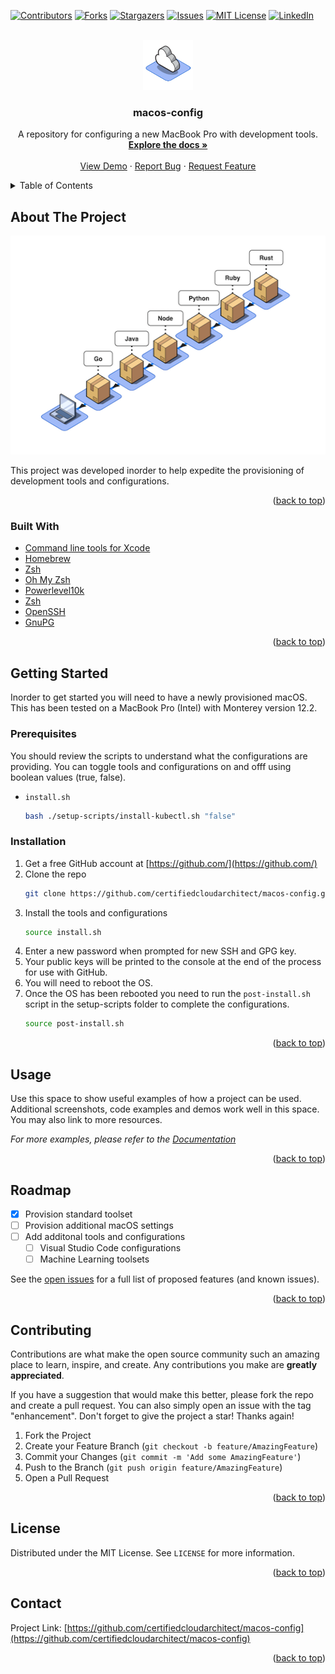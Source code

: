 
<div id="top"></div>
<!--
*** Thanks for checking out the Best-README-Template. If you have a suggestion
*** that would make this better, please fork the repo and create a pull request
*** or simply open an issue with the tag "enhancement".
*** Don't forget to give the project a star!
*** Thanks again! Now go create something AMAZING! :D
-->



<!-- PROJECT SHIELDS -->
<!--
*** I'm using markdown "reference style" links for readability.
*** Reference links are enclosed in brackets [ ] instead of parentheses ( ).
*** See the bottom of this document for the declaration of the reference variables
*** for contributors-url, forks-url, etc. This is an optional, concise syntax you may use.
*** https://www.markdownguide.org/basic-syntax/#reference-style-links
-->
[![Contributors][contributors-shield]][contributors-url]
[![Forks][forks-shield]][forks-url]
[![Stargazers][stars-shield]][stars-url]
[![Issues][issues-shield]][issues-url]
[![MIT License][license-shield]][license-url]
[![LinkedIn][linkedin-shield]][linkedin-url]



<!-- PROJECT LOGO -->
<br />
<div align="center">
  <a href="https://github.com/certifiedcloudarchitect/macos-config">
    <img src="images/logo.png" alt="Logo" width="80" height="80">
  </a>

<h3 align="center">macos-config</h3>

  <p align="center">
    A repository for configuring a new MacBook Pro with development tools.
    <br />
    <a href="https://github.com/certifiedcloudarchitect/macos-config"><strong>Explore the docs »</strong></a>
    <br />
    <br />
    <a href="https://github.com/certifiedcloudarchitect/macos-config">View Demo</a>
    ·
    <a href="https://github.com/certifiedcloudarchitect/macos-config/issues">Report Bug</a>
    ·
    <a href="https://github.com/certifiedcloudarchitect/macos-config/issues">Request Feature</a>
  </p>
</div>



<!-- TABLE OF CONTENTS -->
<details>
  <summary>Table of Contents</summary>
  <ol>
    <li>
      <a href="#about-the-project">About The Project</a>
      <ul>
        <li><a href="#built-with">Built With</a></li>
      </ul>
    </li>
    <li>
      <a href="#getting-started">Getting Started</a>
      <ul>
        <li><a href="#prerequisites">Prerequisites</a></li>
        <li><a href="#installation">Installation</a></li>
      </ul>
    </li>
    <li><a href="#usage">Usage</a></li>
    <li><a href="#roadmap">Roadmap</a></li>
    <li><a href="#contributing">Contributing</a></li>
    <li><a href="#license">License</a></li>
    <li><a href="#contact">Contact</a></li>
    <li><a href="#acknowledgments">Acknowledgments</a></li>
  </ol>
</details>



<!-- ABOUT THE PROJECT -->
## About The Project

<div align="center">
  <a href="https://github.com/certifiedcloudarchitect/macos-config">
    <img src="images/screenshot.png" alt="macos-config" width="525" height="350">
  </a>
</div>

This project was developed inorder to help expedite the provisioning of development tools and configurations.

<p align="right">(<a href="#top">back to top</a>)</p>



### Built With

* [Command line tools for Xcode](https://developer.apple.com/xcode/)
* [Homebrew](https://brew.sh/)
* [Zsh](https://www.zsh.org/)
* [Oh My Zsh](https://ohmyz.sh/)
* [Powerlevel10k](https://github.com/romkatv/powerlevel10k)
* [Zsh](https://www.zsh.org/)
* [OpenSSH](https://www.openssh.com/)
* [GnuPG](https://gnupg.org/)

<p align="right">(<a href="#top">back to top</a>)</p>



<!-- GETTING STARTED -->
## Getting Started

Inorder to get started you will need to have a newly provisioned macOS.  This has been tested on a MacBook Pro (Intel) with Monterey version 12.2. 

### Prerequisites

You should review the scripts to understand what the configurations are providing.  You can toggle tools and configurations on and offf using boolean values (true, false).
* `install.sh`
  ```sh
  bash ./setup-scripts/install-kubectl.sh "false"
  ```

### Installation

1. Get a free GitHub account at [https://github.com/](https://github.com/)
2. Clone the repo
   ```sh
   git clone https://github.com/certifiedcloudarchitect/macos-config.git
   ```
3. Install the tools and configurations
   ```sh
   source install.sh
   ```
4. Enter a new password when prompted for new SSH and GPG key.
5. Your public keys will be printed to the console at the end of the process for use with GitHub.
6. You will need to reboot the OS.
7. Once the OS has been rebooted you need to run  the `post-install.sh` script in the setup-scripts folder to complete the configurations.
   ```sh
   source post-install.sh
   ```


<p align="right">(<a href="#top">back to top</a>)</p>



<!-- USAGE EXAMPLES -->
## Usage

Use this space to show useful examples of how a project can be used. Additional screenshots, code examples and demos work well in this space. You may also link to more resources.

_For more examples, please refer to the [Documentation](https://github.com/certifiedcloudarchitect/macos-config/blob/main/README.md)_

<p align="right">(<a href="#top">back to top</a>)</p>



<!-- ROADMAP -->
## Roadmap

- [X] Provision standard toolset
- [ ] Provision additional macOS settings
- [ ] Add additonal tools and configurations
    - [ ] Visual Studio Code configurations
    - [ ] Machine Learning toolsets

See the [open issues](https://github.com/certifiedcloudarchitect/macos-config/issues) for a full list of proposed features (and known issues).

<p align="right">(<a href="#top">back to top</a>)</p>



<!-- CONTRIBUTING -->
## Contributing

Contributions are what make the open source community such an amazing place to learn, inspire, and create. Any contributions you make are **greatly appreciated**.

If you have a suggestion that would make this better, please fork the repo and create a pull request. You can also simply open an issue with the tag "enhancement".
Don't forget to give the project a star! Thanks again!

1. Fork the Project
2. Create your Feature Branch (`git checkout -b feature/AmazingFeature`)
3. Commit your Changes (`git commit -m 'Add some AmazingFeature'`)
4. Push to the Branch (`git push origin feature/AmazingFeature`)
5. Open a Pull Request

<p align="right">(<a href="#top">back to top</a>)</p>



<!-- LICENSE -->
## License

Distributed under the MIT License. See `LICENSE` for more information.

<p align="right">(<a href="#top">back to top</a>)</p>



<!-- CONTACT -->
## Contact

Project Link: [https://github.com/certifiedcloudarchitect/macos-config](https://github.com/certifiedcloudarchitect/macos-config)

<p align="right">(<a href="#top">back to top</a>)</p>


<!-- MARKDOWN LINKS & IMAGES -->
<!-- https://www.markdownguide.org/basic-syntax/#reference-style-links -->
[contributors-shield]: https://img.shields.io/github/contributors/certifiedcloudarchitect/github-template-repo.svg?style=for-the-badge
[contributors-url]: https://github.com/certifiedcloudarchitect/macos-config/graphs/contributors
[forks-shield]: https://img.shields.io/github/forks/certifiedcloudarchitect/github-template-repo.svg?style=for-the-badge
[forks-url]: https://github.com/certifiedcloudarchitect/macos-config/network/members
[stars-shield]: https://img.shields.io/github/stars/certifiedcloudarchitect/github-template-repo.svg?style=for-the-badge
[stars-url]: https://github.com/certifiedcloudarchitect/macos-config/stargazers
[issues-shield]: https://img.shields.io/github/issues/certifiedcloudarchitect/github-template-repo.svg?style=for-the-badge
[issues-url]: https://github.com/certifiedcloudarchitect/macos-config/issues
[license-shield]: https://img.shields.io/github/license/certifiedcloudarchitect/github-template-repo.svg?style=for-the-badge
[license-url]: https://github.com/certifiedcloudarchitect/macos-config/blob/master/LICENSE.txt
[linkedin-shield]: https://img.shields.io/badge/-LinkedIn-black.svg?style=for-the-badge&logo=linkedin&colorB=555
[linkedin-url]: https://linkedin.com/in/certifiedcloudarchitect
[product-screenshot]: images/screenshot.png